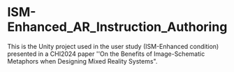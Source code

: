 # ISM-Enhanced_AR_Instruction_Authoring
This is the Unity project used in the user study (ISM-Enhanced condition) presented in a CHI2024 paper ''On the Benefits of Image-Schematic Metaphors when Designing Mixed Reality Systems".
